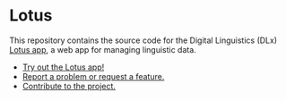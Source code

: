 # Lotus

This repository contains the source code for the Digital Linguistics (DLx) [Lotus app][app], a web app for managing linguistic data.

* [Try out the Lotus app!][app]
* [Report a problem or request a feature.][new-issue]
* [Contribute to the project.](./.github/CONTRIBUTING.md)

<!-- LINKS -->
[app]:       https://app.digitallinguistics.io
[new-issue]: https://github.com/digitallinguistics/app/issues/new
